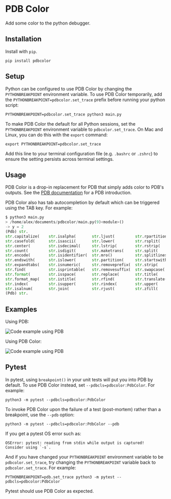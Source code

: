 # PDB Color

Add some color to the python debugger.

## Installation

Install with `pip`.

```shell
pip install pdbcolor
```

## Setup

Python can be configured to use PDB Color by changing the `PYTHONBREAKPOINT`
environment variable. To use PDB Color temporarily, add the 
`PYTHONBREAKPOINT=pdbcolor.set_trace` prefix before running your python script:

```shell
PYTHONBREAKPOINT=pdbcolor.set_trace python3 main.py
```

To make PDB Color the default for all Python sessions, set the
`PYTHONBREAKPOINT` environment variable to `pdbcolor.set_trace`. On Mac and
Linux, you can do this with the `export` command:

```shell
export PYTHONBREAKPOINT=pdbcolor.set_trace
```

Add this line to your terminal configuration file (e.g. `.bashrc` or `.zshrc`)
to ensure the setting persists across terminal settings.

## Usage

PDB Color is a drop-in replacement for PDB that simply adds color to PDB's
outputs. See the [PDB documentation](https://docs.python.org/3/library/pdb.html)
for a PDB introduction.

PDB Color also has tab autocompletion by default which can be triggered using
the TAB key. For example:

```python
$ python3 main.py
> /home/alex/documents/pdbcolor/main.py(9)<module>()
-> y = 2
(Pdb) str.
str.capitalize(    str.isalpha(       str.ljust(         str.rpartition(
str.casefold(      str.isascii(       str.lower(         str.rsplit(
str.center(        str.isdecimal(     str.lstrip(        str.rstrip(
str.count(         str.isdigit(       str.maketrans(     str.split(
str.encode(        str.isidentifier(  str.mro()          str.splitlines(
str.endswith(      str.islower(       str.partition(     str.startswith(
str.expandtabs(    str.isnumeric(     str.removeprefix(  str.strip(
str.find(          str.isprintable(   str.removesuffix(  str.swapcase(
str.format(        str.isspace(       str.replace(       str.title(
str.format_map(    str.istitle(       str.rfind(         str.translate(
str.index(         str.isupper(       str.rindex(        str.upper(
str.isalnum(       str.join(          str.rjust(         str.zfill(
(Pdb) str.
```

## Examples

Using PDB:

![Code example using PDB](images/before.png)

Using PDB Color:

![Code example using PDB](images/after.png)

## Pytest

In pytest, using `breakpoint()` in your unit tests will put you into PDB by
default. To use PDB Color instead, set `--pdbcls=pdbcolor:PdbColor`. For
example:

```shell
python3 -m pytest --pdbcls=pdbcolor:PdbColor
```

To invoke PDB Color upon the failure of a test (post-mortem) rather than a
breakpoint, use the `--pdb` option:

```shell
python3 -m pytest --pdbcls=pdbcolor:PdbColor --pdb
```

If you get a pytest OS error such as:

```shell
OSError: pytest: reading from stdin while output is captured!  Consider using `-s`.
```

And if you have changed your `PYTHONBREAKPOINT` environment variable to be
`pdbcolor.set_trace`, try changing the `PYTHONBREAKPOINT` variable back to
`pdbcolor.set_trace`. For example:

```shell
PYTHONBREAKPOINT=pdb.set_trace python3 -m pytest --pdbcls=pdbcolor:PdbColor
```

Pytest should use PDB Color as expected.

